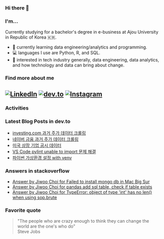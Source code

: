 ### Hi there 👋

### I'm...

Currently studying for a bachelor's degree in e-business at Ajou University in Republic of Korea 🇰🇷.
<!--
- 🔭 currently working on things related with stock marktet data and capstone project.
-->

- 🌱 currently learning data engineering/analytics and programming.
- 💻 languages I use are Python, R, and SQL.
- 🔎 interested in tech industry generally, data engineering, data analytics, and how technology and data can bring about change.

### Find more about me
<!--
[![kaggle](https://img.shields.io/badge/kaggle-5ABBF9?logo=kaggle&logoColor=ffffff)](https://www.kaggle.com/cho2jiwoo)
[![Twitter](https://img.shields.io/badge/Twitter-1DA1F2?logo=twitter&logoColor=ffffff)](https://twitter.com/cho2_ji)
-->
[![LinkedIn](https://img.shields.io/badge/LinkedIn-2867B2?logo=linkedin&logoColor=ffffff)](https://www.linkedin.com/in/choijiwoo/)
[![dev.to](https://img.shields.io/badge/dev.to-ffffff?logo=dev.to&logoColor=black)](https://dev.to/choijiwoo)
[![Instagram](https://img.shields.io/badge/Instagram-ff00ff?logo=instagram&logoColor=ffffff)](https://www.instagram.com/cho2_ji/)
---

### Activities

### Latest Blog Posts in dev.to
<!-- BLOG-POST-LIST:START -->
- [investing.com 과거 주가 데이터 크롤링](https://dev.to/choijiwoo/investingcom-gwageo-juga-deiteo-keurolring-59f2)
- [네이버 금융 과거 주가 데이터 크롤링](https://dev.to/choijiwoo/neibeo-geumyungeseo-juga-deiteo-bulreoogi-3jem)
- [미국 상장 기업 공시 데이터](https://dev.to/choijiwoo/migug-sangjang-gieob-gongsi-deiteo-g83)
- [VS Code pylint unable to import 문제 해결](https://dev.to/choijiwoo/vs-code-pylint-unable-to-import-munje-haegyeol-2n96)
- [파이썬 가상환경 설정 with venv](https://dev.to/choijiwoo/paisseon-gasanghwangyeong-seoljeong-with-venv-3ai1)
<!-- BLOG-POST-LIST:END -->

### Answers in stackoverflow
<!-- STACKOVERFLOW:START -->
- [Answer by Jiwoo Choi for Failed to install mongo db in Mac Big Sur](https://stackoverflow.com/questions/63649370/failed-to-install-mongo-db-in-mac-big-sur/68812332#68812332)
- [Answer by Jiwoo Choi for pandas add sql table, check if table exists](https://stackoverflow.com/questions/27939643/pandas-add-sql-table-check-if-table-exists/68572608#68572608)
- [Answer by Jiwoo Choi for TypeError: object of type 'int' has no len() when using sop.brute](https://stackoverflow.com/questions/50405177/typeerror-object-of-type-int-has-no-len-when-using-sop-brute/65989709#65989709)
<!-- STACKOVERFLOW:END -->

### Favorite quote
> "The people who are crazy enough to think they can change the world are the one's who do"
</br> Steve Jobs

<!--
**cho2ji/cho2ji** is a ✨ _special_ ✨ repository because its `README.md` (this file) appears on your GitHub profile.

Here are some ideas to get you started:

- 🔭 I’m currently working on ...
- 🌱 I’m currently learning ...
- 👯 I’m looking to collaborate on ...
- 🤔 I’m looking for help with ...
- 💬 Ask me about ...
- 📫 How to reach me: ...
- 😄 Pronouns: ...
- ⚡ Fun fact: ...
-->
